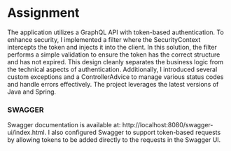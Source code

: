 # Assignment

The application utilizes a GraphQL API with token-based authentication.
To enhance security, I implemented a filter where the SecurityContext intercepts the token and injects it into the client. In this solution, the filter performs a simple validation to ensure the token has the correct structure and has not expired. This design cleanly separates the business logic from the technical aspects of authentication.
Additionally, I introduced several custom exceptions and a ControllerAdvice to manage various status codes and handle errors effectively.
The project leverages the latest versions of Java and Spring.

### SWAGGER

Swagger documentation is available at: http://localhost:8080/swagger-ui/index.html. I also configured Swagger to support token-based requests by allowing tokens to be added directly to the requests in the Swagger UI.